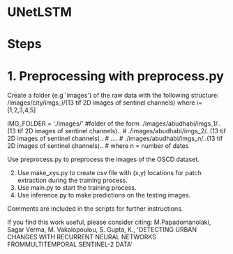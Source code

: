 # UNetLSTM


# Steps
# 1. Preprocessing with preprocess.py
Create a folder (e.g 'images') of the raw data with the following structure:
/images/city/imgs_i/(13 tif 2D images of sentinel channels)
where i=[1,2,3,4,5] 

IMG_FOLDER = './images/' #folder of the form ./images/abudhabi/imgs_1/..(13 tif 2D images of sentinel channels)..
                                 #           ./images/abudhabi/imgs_2/..(13 tif 2D images of sentinel channels)..
                                 #           ....
                                 #           ./images/abudhabi/imgs_n/..(13 tif 2D images of sentinel channels)..
                                 #           where n = number of dates

Use preprocess.py to preprocess the images of the OSCD dataset.



2. Use make_xys.py to create csv file with (x,y) locations for patch extraction during the training process.
3. Use main.py to start the training process.
4. Use inference.py to make predictions on the testing images.

Comments are included in the scripts for further instructions.

If you find this work useful, please consider citing: M.Papadomanolaki, Sagar Verma, M. Vakalopoulou, S. Gupta, K., 'DETECTING URBAN CHANGES WITH RECURRENT NEURAL NETWORKS FROMMULTITEMPORAL SENTINEL-2 DATA'
